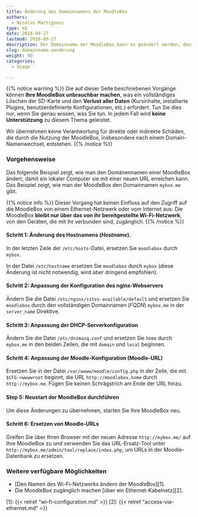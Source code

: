 ```yaml
---
title: Änderung des Domainnamens der MoodleBox
authors:
  - Nicolas Martignoni
type: kb
date: 2018-09-27
lastmod: 2018-09-27
description: Der Domainname der MoodleBox kann so geändert werden, dass er besser zu Ihrer eigenen lokalen Situation passt. In diesem Leitfaden wird erklärt, wie Sie den Domänennamen Ihrer MoodleBox ändern können.
slug: domainname-aenderung
weight: 90
categories:
  - Usage

---
```

{{% notice warning %}}
Die auf dieser Seite beschriebenen Vorgänge können __Ihre MoodleBox unbrauchbar machen__, was ein vollständiges Löschen der SD-Karte und den __Verlust aller Daten__ (Kursinhalte, installierte Plugins, benutzerdefinierte Konfigurationen, etc.) erfordert. Tun Sie dies nur, wenn Sie genau wissen, was Sie tun. In jedem Fall wird __keine Unterstützung__ zu diesem Thema geleistet.

Wir übernehmen keine Verantwortung für direkte oder indirekte Schäden, die durch die Nutzung der MoodleBox, insbesondere nach einem Domain-Namenwechsel, entstehen.
{{% /notice %}}

### Vorgehensweise

Das folgende Beispiel zeigt, wie man den Domänennamen einer MoodleBox ändert, damit ein lokaler Computer sie mit einer neuen URL erreichen kann. Das Beispiel zeigt, wie man der MoodleBox den Domainnamen `mybox.me` gibt.

{{% notice info %}}
Dieser Vorgang hat keinen Einfluss auf den Zugriff auf die MoodleBox von einem Ethernet-Netzwerk oder vom Internet aus: Die MoodleBox __bleibt nur über das von ihr bereitgestellte Wi-Fi-Netzwerk__, von den Geräten, die mit ihr verbunden sind, zugänglich.
{{% /notice %}}

#### Schritt 1: Änderung des Hostnamens (_Hostname_).

In der letzten Zeile der `/etc/hosts`-Datei, ersetzen Sie `moodlebox` durch `mybox`.

In der Datei `/etc/hostname` ersetzen Sie `moodlebox` durch `mybox` (diese Änderung ist nicht notwendig, wird aber dringend empfohlen).

#### Schritt 2: Anpassung der Konfiguration des nginx-Webservers

Ändern Sie die Datei `/etc/nginx/sites-available/default` und ersetzen Sie `moodlebox` durch den vollständigen Domainnamen (_FQDN_) `mybox.me` in der `server_name` Direktive.

#### Schritt 3: Anpassung der DHCP-Serverkonfiguration

Ändern Sie die Datei `/etc/dnsmasq.conf` und ersetzen Sie `home` durch `mybox.me` in den beiden Zeilen, die mit `domain` und `local` beginnen.

#### Schritt 4: Anpassung der Moodle-Konfiguration (Moodle-URL)

Ersetzen Sie in der Datei `/var/wwww/moodle/config.php` in der Zeile, die mit `$CFG->wwwwroot` beginnt, die URL `http://moodlebox.home` durch `http://mybox.me`. Fügen Sie keinen Schrägstrich am Ende der URL hinzu.

#### Step 5: Neustart der MoodleBox durchführen

Um diese Änderungen zu übernehmen, starten Sie Ihre MoodleBox neu.

#### Schritt 6: Ersetzen von Moodle-URLs

Greifen Sie über Ihren Browser mit der neuen Adresse `http://mybox.me/` auf Ihre MoodleBox zu und verwenden Sie das URL-Ersatz-Tool unter `http://mybox.me/admin/tool/replace/index.php`, um URLs in der Moodle-Datenbank zu ersetzen.

### Weitere verfügbare Möglichkeiten

- [Den Namen des Wi-Fi-Netzwerks ändern der MoodleBox][1].
- Die MoodleBox zugänglich machen [über ein Ethernet-Kabelnetz][2].
<!-- - Die Moodlebox zugänglich [vom Internet aus machen][3]. -->

 [1]: {{< relref "wi-fi-configuration.md" >}}
 [2]: {{< relref "access-via-ethernet.md" >}}
